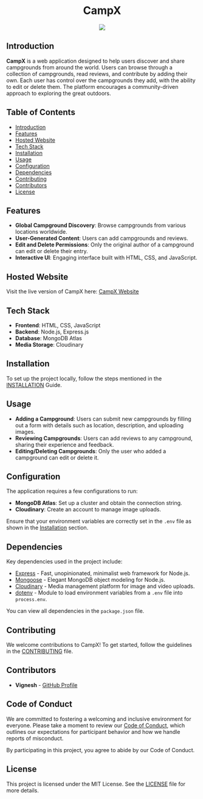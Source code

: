 <div align="center">
  <h1>CampX</h1>
  <img src="https://res.cloudinary.com/dgr21eiov/image/upload/v1724753112/Home.png" />
</div>

## Introduction
**CampX** is a web application designed to help users discover and share campgrounds from around the world. Users can browse through a collection of campgrounds, read reviews, and contribute by adding their own. Each user has control over the campgrounds they add, with the ability to edit or delete them. The platform encourages a community-driven approach to exploring the great outdoors.

## Table of Contents
- [Introduction](#introduction)
- [Features](#features)
- [Hosted Website](#hosted-website)
- [Tech Stack](#tech-stack)
- [Installation](#installation)
- [Usage](#usage)
- [Configuration](#configuration)
- [Dependencies](#dependencies)
- [Contributing](#contributing)
- [Contributors](#contributors)
- [License](#license)

## Features
- **Global Campground Discovery**: Browse campgrounds from various locations worldwide.
- **User-Generated Content**: Users can add campgrounds and reviews.
- **Edit and Delete Permissions**: Only the original author of a campground can edit or delete their entry.
- **Interactive UI**: Engaging interface built with HTML, CSS, and JavaScript.

## Hosted Website
Visit the live version of CampX here: [CampX Website](https://campx-f9sv.onrender.com)

## Tech Stack
- **Frontend**: HTML, CSS, JavaScript
- **Backend**: Node.js, Express.js
- **Database**: MongoDB Atlas
- **Media Storage**: Cloudinary

## Installation
To set up the project locally, follow the steps mentioned in the [INSTALLATION](INSTALLATION.md) Guide.

## Usage
- **Adding a Campground**: Users can submit new campgrounds by filling out a form with details such as location, description, and uploading images.
- **Reviewing Campgrounds**: Users can add reviews to any campground, sharing their experience and feedback.
- **Editing/Deleting Campgrounds**: Only the user who added a campground can edit or delete it.

## Configuration
The application requires a few configurations to run:

- **MongoDB Atlas**: Set up a cluster and obtain the connection string.
- **Cloudinary**: Create an account to manage image uploads.

Ensure that your environment variables are correctly set in the `.env` file as shown in the [Installation](#installation) section.

## Dependencies
Key dependencies used in the project include:

- [Express](https://expressjs.com/) - Fast, unopinionated, minimalist web framework for Node.js.
- [Mongoose](https://mongoosejs.com/) - Elegant MongoDB object modeling for Node.js.
- [Cloudinary](https://cloudinary.com/) - Media management platform for image and video uploads.
- [dotenv](https://www.npmjs.com/package/dotenv) - Module to load environment variables from a `.env` file into `process.env`.

You can view all dependencies in the `package.json` file.

## Contributing
We welcome contributions to CampX! To get started, follow the guidelines in the [CONTRIBUTING](CONTRIBUTING.md) file.

## Contributors
- **Vignesh** - [GitHub Profile](https://github.com/Vignesh025)

## Code of Conduct

We are committed to fostering a welcoming and inclusive environment for everyone. Please take a moment to review our [Code of Conduct](CODE_OF_CONDUCT.md), which outlines our expectations for participant behavior and how we handle reports of misconduct.

By participating in this project, you agree to abide by our Code of Conduct.

## License
This project is licensed under the MIT License. See the [LICENSE](LICENSE) file for more details.
